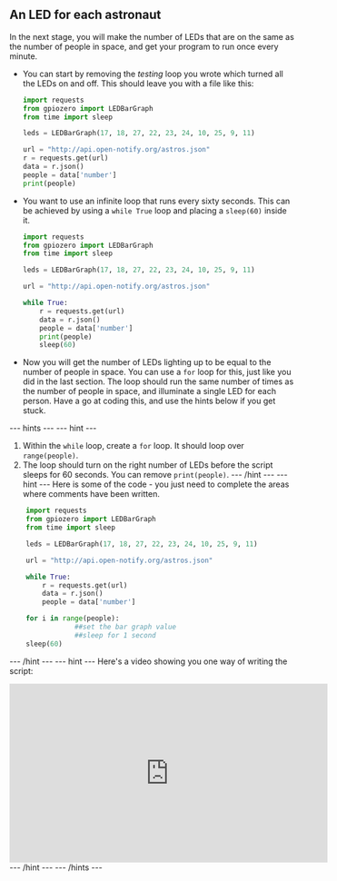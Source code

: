 ## An LED for each astronaut

In the next stage, you will make the number of LEDs that are on the same as the number of people in space, and get your program to run once every minute.

- You can start by removing the *testing* loop you wrote which turned all the LEDs on and off. This should leave you with a file like this:

	```python
	import requests
	from gpiozero import LEDBarGraph
	from time import sleep

	leds = LEDBarGraph(17, 18, 27, 22, 23, 24, 10, 25, 9, 11)

	url = "http://api.open-notify.org/astros.json"
	r = requests.get(url)
	data = r.json()
	people = data['number']
	print(people)
	```

- You want to use an infinite loop that runs every sixty seconds. This can be achieved by using a `while True` loop and placing a `sleep(60)` inside it.

	```python
	import requests
	from gpiozero import LEDBarGraph
	from time import sleep

	leds = LEDBarGraph(17, 18, 27, 22, 23, 24, 10, 25, 9, 11)

	url = "http://api.open-notify.org/astros.json"

	while True:
		r = requests.get(url)
		data = r.json()
		people = data['number']
		print(people)
		sleep(60)
	```

- Now you will get the number of LEDs lighting up to be equal to the number of people in space. You can use a `for` loop for this, just like you did in the last section. The loop should run the same number of times as the number of people in space, and illuminate a single LED for each person. Have a go at coding this, and use the hints below if you get stuck.

--- hints --- --- hint ---
1. Within the `while` loop, create a `for` loop. It should loop over `range(people)`.
2. The loop should turn on the right number of LEDs before the script sleeps for 60 seconds. You can remove `print(people)`.
--- /hint --- --- hint ---
Here is some of the code - you just need to complete the areas where comments have been written.
```python
	import requests
	from gpiozero import LEDBarGraph
	from time import sleep

	leds = LEDBarGraph(17, 18, 27, 22, 23, 24, 10, 25, 9, 11)

	url = "http://api.open-notify.org/astros.json"

	while True:
		r = requests.get(url)
		data = r.json()
		people = data['number']

    for i in range(people):
				##set the bar graph value
				##sleep for 1 second
    sleep(60)

```
--- /hint --- --- hint ---
Here's a video showing you one way of writing the script:
<iframe width="560" height="315" src="https://www.youtube.com/embed/BiDCbI5SZrQ" frameborder="0" allowfullscreen></iframe>
--- /hint --- --- /hints ---
